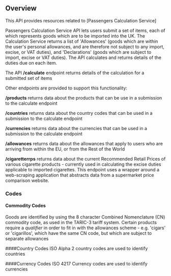 ## Overview


This API provides resources related to [Passengers Calculation Service]

Passengers Calculation Service API lets users submit a set of items, each of which represents goods which are to be imported into the UK. The Calculation Service returns a list of 'Allowances' (goods which are within the user's personal allowances, and are therefore not subject to any import, excise, or VAT duties), and 'Declarations' (goods which are subject to import, excise or VAT duties). The API calculates and returns details of the duties due on each item.

The API **/calculate** endpoint returns details of the calculation for a submitted set of items

Other endpoints are provided to support this functionality:

**/products** returns data about the products that can be use in a submission to the calculate endpoint

**/countries** returns data about the country codes that can be used in a submission to the calculate endpoint

**/currencies** returns data about the currencies that can be used in a submission to the calculate endpoint

**/allowances** returns data about the allowances that apply to users who are arriving from within the EU, or from the Rest of the World

**/cigaretterrps** returns data about the current Recommended Retail Prices of various cigarette products - currently used in calculating the excise duties applicable to imported cigarettes. This endpoint  uses a wrapper around a web-scraping application that abstracts data from a supermarket price comparison website.

### Codes

#### Commodity Codes
Goods are identified by using the 8 character Combined Nomenclature (CN) commodity code, as used in the TARIC-3 tariff system. Certain products require a *qualifier* in order to fit in with the allowances scheme - e.g. 'cigars' or 'cigarillos', which have the same CN code, but which are subject to separate allowances

####Country Codes
ISO Alpha 2 country codes are used to identify countries

####Currency Codes
ISO 4217 Currency codes are used to identify currencies


